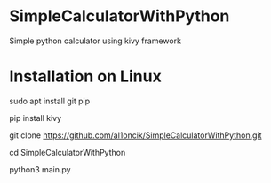 # SimpleCalculatorWithPython
Simple python calculator using kivy framework

# Installation on Linux
sudo apt install git pip

pip install kivy

git clone https://github.com/al1oncik/SimpleCalculatorWithPython.git

cd SimpleCalculatorWithPython

python3 main.py 
